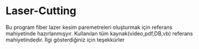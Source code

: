 # Laser-Cutting
Bu program fiber lazer kesim paremetreleri oluşturmak için referans mahiyetinde hazırlanmışyır.
Kullanılan tüm kaynak(video,pdf,DB,vb) referans mahiyetindedir.
İlgi gösterdiğiniz için teşekkürler
